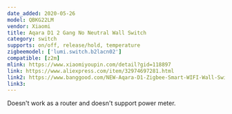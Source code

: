 ```yaml
---
date_added: 2020-05-26
model: QBKG22LM
vendor: Xiaomi
title: Aqara D1 2 Gang No Neutral Wall Switch 
category: switch
supports: on/off, release/hold, temperature
zigbeemodel: ['lumi.switch.b2lacn02']
compatible: [z2m]
mlink: https://www.xiaomiyoupin.com/detail?gid=118897
link: https://www.aliexpress.com/item/32974697281.html
link2: https://www.banggood.com/NEW-Aqara-D1-Zigbee-Smart-WIFI-Wall-Switch-1-or-2-or-3-Gang-LIVE-or-NEUTRAL-LINE-Xiaomi-Mijia-APP-Remote-Controller-p-1644324.html
link3: 
---
```


Doesn't work as a router and doesn't support power meter.
